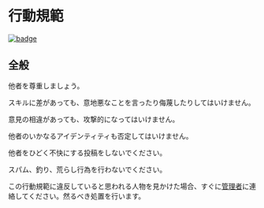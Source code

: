 # 行動規範

[![badge](https://img.shields.io/endpoint.svg?url=https%3A%2F%2Fgezf7g7pd5.execute-api.ap-northeast-1.amazonaws.com%2Fdefault%2Fsource_up_to_date%3Fowner%3Derg-lang%26repos%3Derg%26ref%3Dmain%26path%3DCODE_OF_CONDUCT.md%26commit_hash%3Df2118ff45d9e46ca8fa44242363223be43b046dd)
](https://gezf7g7pd5.execute-api.ap-northeast-1.amazonaws.com/default/source_up_to_date?owner=erg-lang&repos=erg&ref=main&path=CODE_OF_CONDUCT.md&commit_hash=f2118ff45d9e46ca8fa44242363223be43b046dd)

## 全般

他者を尊重しましょう。

スキルに差があっても、意地悪なことを言ったり侮蔑したりしてはいけません。

意見の相違があっても、攻撃的になってはいけません。

他者のいかなるアイデンティティも否定してはいけません。

他者をひどく不快にする投稿をしないでください。

スパム、釣り、荒らし行為を行わないでください。

この行動規範に違反していると思われる人物を見かけた場合、すぐに[管理者](mailto:moderation.erglang@gmail.com)に連絡してください。然るべき処置を行います。